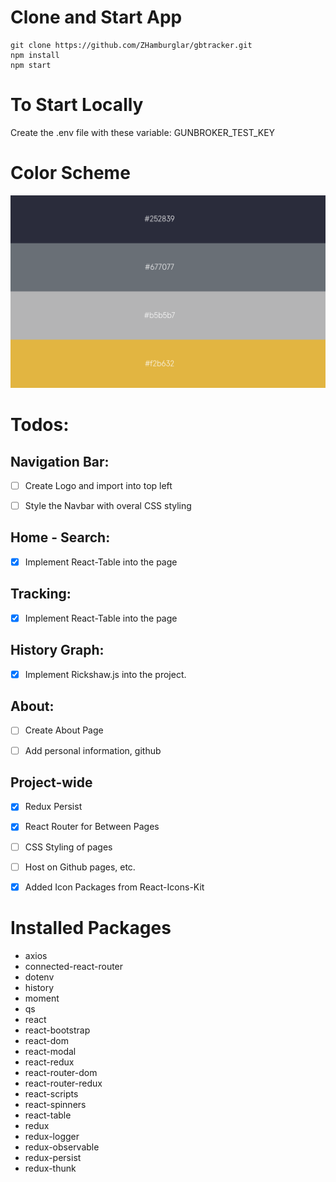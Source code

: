 # Clone and Start App

```git
git clone https://github.com/ZHamburglar/gbtracker.git
npm install
npm start
```

# To Start Locally
Create the .env file with these variable:
GUNBROKER_TEST_KEY

# Color Scheme

![](src/images/colorpalette.png?raw=true)


# Todos:

## Navigation Bar:

- [ ] Create Logo and import into top left

- [ ] Style the Navbar with overal CSS styling

## Home - Search:

- [x] Implement React-Table into the page


## Tracking:

- [x] Implement React-Table into the page

## History Graph:

- [x] Implement Rickshaw.js into the project.


## About:

- [ ] Create About Page

- [ ] Add personal information, github

## Project-wide

- [x] Redux Persist

- [x] React Router for Between Pages

- [ ] CSS Styling of pages

- [ ] Host on Github pages, etc.

- [x] Added Icon Packages from React-Icons-Kit

# Installed Packages
- axios
- connected-react-router
- dotenv
- history
- moment 
- qs
- react
- react-bootstrap
- react-dom
- react-modal
- react-redux 
- react-router-dom
- react-router-redux
- react-scripts
- react-spinners
- react-table
- redux
- redux-logger
- redux-observable
- redux-persist
- redux-thunk
